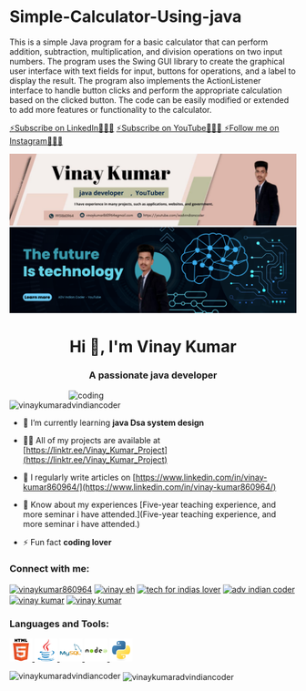 # Simple-Calculator-Using-java

This is a simple Java program for a basic calculator that can perform addition, subtraction, multiplication, and division operations on two input numbers. The program uses the Swing GUI library to create the graphical user interface with text fields for input, buttons for operations, and a label to display the result. The program also implements the ActionListener interface to handle button clicks and perform the appropriate calculation based on the clicked button. The code can be easily modified or extended to add more features or functionality to the calculator.

<a class="libutton" href="https://www.linkedin.com/build-relation/newsletter-follow?entityUrn=7048697898070409216" target="_blank">⚡Subscribe on LinkedIn🌱🌱🌱</a>
<a class="libutton" href="https://www.bing.com/ck/a?!&&p=cb74efed28b39ffcJmltdHM9MTY4MDQ4MDAwMCZpZ3VpZD0wMWFiYTk0My0wNjg5LTY3OTctMTljMy1iYjUxMDc3ZTY2NTUmaW5zaWQ9NTE4Ng&ptn=3&hsh=3&fclid=01aba943-0689-6797-19c3-bb51077e6655&psq=adv+indian+coder&u=a1aHR0cHM6Ly93d3cueW91dHViZS5jb20vY2hhbm5lbC9VQzBrbzFlRDNTWFR2dUJKZkpIT1F1VVEvdmlkZW9z&ntb=1" target="_blank">⚡Subscribe on YouTube🌱🌱🌱
</a>
<a class="libutton" href="https://www.instagram.com/tech_for_indias_lover/?igshid=ZDdkNTZiNTM%3D" target="_blank">⚡Follow me on Instagram🌱🌱🌱
</a>









![logo](https://github.com/ADVindiancoder/ADVindiancoder/blob/main/my%20babby.png)
![logo](https://github.com/ADVindiancoder/ADVindiancoder/blob/main/Yellow%20Corporate%20LinkedIn%20Banner.png)
<h1 align="center">Hi 👋, I'm Vinay Kumar</h1>
<h3 align="center">A passionate java developer</h3>
<img align="right"alt="coding"width="400"src=https://www.google.com/url?sa=i&url=https%3A%2F%2Ftenor.com%2Fview%2Fcoding-gif-24625099&psig=AOvVaw3I6vgj1Wz-wz5Ivv3VJU4e&ust=1679228401298000&source=images&cd=vfe&ved=0CA8QjRxqFwoTCLi-wei65f0CFQAAAAAdAAAAABAx>

<p align="left"> <img src="https://komarev.com/ghpvc/?username=vinaykumaradvindiancoder&label=Profile%20views&color=0e75b6&style=flat" alt="vinaykumaradvindiancoder" /> </p>

- 🌱 I’m currently learning **java Dsa system design**

- 👨‍💻 All of my projects are available at [https://linktr.ee/Vinay_Kumar_Project](https://linktr.ee/Vinay_Kumar_Project)

- 📝 I regularly write articles on [https://www.linkedin.com/in/vinay-kumar860964/](https://www.linkedin.com/in/vinay-kumar860964/)

- 📄 Know about my experiences [Five-year teaching experience, and more seminar i have attended.](Five-year teaching experience, and more seminar i have attended.)

- ⚡ Fun fact **coding lover**

<h3 align="left">Connect with me:</h3>
<p align="left">
<a href="https://linkedin.com/in/vinaykumar860964" target="blank"><img align="center" src="https://raw.githubusercontent.com/rahuldkjain/github-profile-readme-generator/master/src/images/icons/Social/linked-in-alt.svg" alt="vinaykumar860964" height="30" width="40" /></a>
<a href="https://fb.com/vinay eh" target="blank"><img align="center" src="https://raw.githubusercontent.com/rahuldkjain/github-profile-readme-generator/master/src/images/icons/Social/facebook.svg" alt="vinay eh" height="30" width="40" /></a>
<a href="https://instagram.com/tech for indias lover" target="blank"><img align="center" src="https://raw.githubusercontent.com/rahuldkjain/github-profile-readme-generator/master/src/images/icons/Social/instagram.svg" alt="tech for indias lover" height="30" width="40" /></a>
<a href="https://www.youtube.com/c/adv indian coder" target="blank"><img align="center" src="https://raw.githubusercontent.com/rahuldkjain/github-profile-readme-generator/master/src/images/icons/Social/youtube.svg" alt="adv indian coder" height="30" width="40" /></a>
<a href="https://www.hackerrank.com/vinay kumar" target="blank"><img align="center" src="https://raw.githubusercontent.com/rahuldkjain/github-profile-readme-generator/master/src/images/icons/Social/hackerrank.svg" alt="vinay kumar" height="30" width="40" /></a>
<a href="https://www.leetcode.com/vinay kumar" target="blank"><img align="center" src="https://raw.githubusercontent.com/rahuldkjain/github-profile-readme-generator/master/src/images/icons/Social/leet-code.svg" alt="vinay kumar" height="30" width="40" /></a>
</p>

<h3 align="left">Languages and Tools:</h3>
<p align="left"> <a href="https://www.w3.org/html/" target="_blank" rel="noreferrer"> <img src="https://raw.githubusercontent.com/devicons/devicon/master/icons/html5/html5-original-wordmark.svg" alt="html5" width="40" height="40"/> </a> <a href="https://www.java.com" target="_blank" rel="noreferrer"> <img src="https://raw.githubusercontent.com/devicons/devicon/master/icons/java/java-original.svg" alt="java" width="40" height="40"/> </a> <a href="https://www.mysql.com/" target="_blank" rel="noreferrer"> <img src="https://raw.githubusercontent.com/devicons/devicon/master/icons/mysql/mysql-original-wordmark.svg" alt="mysql" width="40" height="40"/> </a> <a href="https://nodejs.org" target="_blank" rel="noreferrer"> <img src="https://raw.githubusercontent.com/devicons/devicon/master/icons/nodejs/nodejs-original-wordmark.svg" alt="nodejs" width="40" height="40"/> </a> <a href="https://www.python.org" target="_blank" rel="noreferrer"> <img src="https://raw.githubusercontent.com/devicons/devicon/master/icons/python/python-original.svg" alt="python" width="40" height="40"/> </a> </p>

<p><img align="left" src="https://github-readme-stats.vercel.app/api/top-langs?username=vinaykumaradvindiancoder&show_icons=true&locale=en&layout=compact" alt="vinaykumaradvindiancoder" /></p>

<p>&nbsp;<img align="center" src="https://github-readme-stats.vercel.app/api?username=vinaykumaradvindiancoder&show_icons=true&locale=en" alt="vinaykumaradvindiancoder" /></p>

